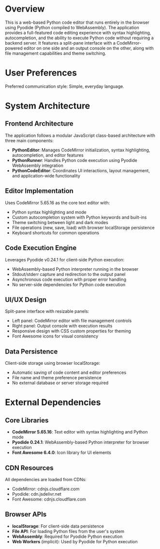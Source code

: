 # Overview

This is a web-based Python code editor that runs entirely in the browser using Pyodide (Python compiled to WebAssembly). The application provides a full-featured code editing experience with syntax highlighting, autocompletion, and the ability to execute Python code without requiring a backend server. It features a split-pane interface with a CodeMirror-powered editor on one side and an output console on the other, along with file management capabilities and theme switching.

# User Preferences

Preferred communication style: Simple, everyday language.

# System Architecture

## Frontend Architecture
The application follows a modular JavaScript class-based architecture with three main components:
- **PythonEditor**: Manages CodeMirror initialization, syntax highlighting, autocompletion, and editor features
- **PythonRunner**: Handles Python code execution using Pyodide WebAssembly integration
- **PythonCodeEditor**: Coordinates UI interactions, layout management, and application-wide functionality

## Editor Implementation
Uses CodeMirror 5.65.16 as the core text editor with:
- Python syntax highlighting and mode
- Custom autocompletion system with Python keywords and built-ins
- Theme switching between light and dark modes
- File operations (new, save, load) with browser localStorage persistence
- Keyboard shortcuts for common operations

## Code Execution Engine
Leverages Pyodide v0.24.1 for client-side Python execution:
- WebAssembly-based Python interpreter running in the browser
- Stdout/stderr capture and redirection to the output panel
- Asynchronous code execution with proper error handling
- No server-side dependencies for Python code execution

## UI/UX Design
Split-pane interface with resizable panels:
- Left panel: CodeMirror editor with file management controls
- Right panel: Output console with execution results
- Responsive design with CSS custom properties for theming
- Font Awesome icons for visual consistency

## Data Persistence
Client-side storage using browser localStorage:
- Automatic saving of code content and editor preferences
- File name and theme preference persistence
- No external database or server storage required

# External Dependencies

## Core Libraries
- **CodeMirror 5.65.16**: Text editor with syntax highlighting and Python mode
- **Pyodide 0.24.1**: WebAssembly-based Python interpreter for browser execution
- **Font Awesome 6.4.0**: Icon library for UI elements

## CDN Resources
All dependencies are loaded from CDNs:
- CodeMirror: cdnjs.cloudflare.com
- Pyodide: cdn.jsdelivr.net
- Font Awesome: cdnjs.cloudflare.com

## Browser APIs
- **localStorage**: For client-side data persistence
- **File API**: For loading Python files from the user's system
- **WebAssembly**: Required for Pyodide Python execution
- **Web Workers** (implicit): Used by Pyodide for Python execution